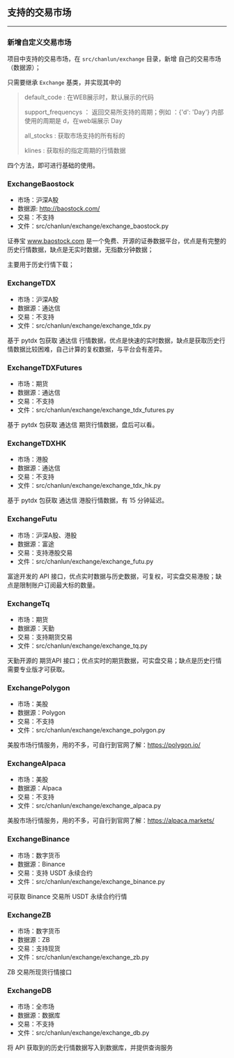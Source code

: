 ## 支持的交易市场

---

### 新增自定义交易市场

项目中支持的交易市场，在 `src/chanlun/exchange` 目录，新增 自己的交易市场（数据源）；

只需要继承 `Exchange` 基类，并实现其中的

> default_code : 在WEB展示时，默认展示的代码
> 
> support_frequencys ： 返回交易所支持的周期；例如 ：{'d': 'Day'}  内部使用的周期是 d，在web端展示  Day
> 
> all_stocks : 获取市场支持的所有标的
>
> klines : 获取标的指定周期的行情数据

四个方法，即可进行基础的使用。

### ExchangeBaostock

* 市场：沪深A股
* 数据源: http://baostock.com/
* 交易：不支持
* 文件：src/chanlun/exchange/exchange_baostock.py

证券宝 www.baostock.com 是一个免费、开源的证券数据平台，优点是有完整的历史行情数据，缺点是无实时数据，无指数分钟数据；

主要用于历史行情下载；

### ExchangeTDX

* 市场：沪深A股
* 数据源：通达信
* 交易：不支持
* 文件：src/chanlun/exchange/exchange_tdx.py

基于 pytdx 包获取 通达信 行情数据，优点是快速的实时数据，缺点是获取历史行情数据比较困难，自己计算的复权数据，与平台会有差异。

### ExchangeTDXFutures

* 市场：期货
* 数据源：通达信
* 交易：不支持
* 文件：src/chanlun/exchange/exchange_tdx_futures.py

基于 pytdx 包获取 通达信 期货行情数据，盘后可以看。


### ExchangeTDXHK

* 市场：港股
* 数据源：通达信
* 交易：不支持
* 文件：src/chanlun/exchange/exchange_tdx_hk.py

基于 pytdx 包获取 通达信 港股行情数据，有 15 分钟延迟。

### ExchangeFutu

* 市场：沪深A股、港股
* 数据源：富途
* 交易：支持港股交易
* 文件：src/chanlun/exchange/exchange_futu.py

富途开发的 API 接口，优点实时数据与历史数据，可复权，可实盘交易港股；缺点是限制账户订阅最大标的数量。

### ExchangeTq

* 市场：期货
* 数据源：天勤
* 交易：支持期货交易
* 文件：src/chanlun/exchange/exchange_tq.py

天勤开源的 期货API 接口；优点实时的期货数据，可实盘交易；缺点是历史行情需要专业版才可获取。

### ExchangePolygon

* 市场：美股
* 数据源：Polygon
* 交易：不支持
* 文件：src/chanlun/exchange/exchange_polygon.py

美股市场行情服务，用的不多，可自行到官网了解：https://polygon.io/

### ExchangeAlpaca

* 市场：美股
* 数据源：Alpaca
* 交易：不支持
* 文件：src/chanlun/exchange/exchange_alpaca.py

美股市场行情服务，用的不多，可自行到官网了解：https://alpaca.markets/

### ExchangeBinance

* 市场：数字货币
* 数据源：Binance
* 交易：支持 USDT 永续合约
* 文件：src/chanlun/exchange/exchange_binance.py

可获取 Binance 交易所 USDT 永续合约行情

### ExchangeZB

* 市场：数字货币
* 数据源：ZB
* 交易：支持现货
* 文件：src/chanlun/exchange/exchange_zb.py

ZB 交易所现货行情接口

### ExchangeDB

* 市场：全市场
* 数据源：数据库
* 交易：不支持
* 文件：src/chanlun/exchange/exchange_db.py

将 API 获取到的历史行情数据写入到数据库，并提供查询服务